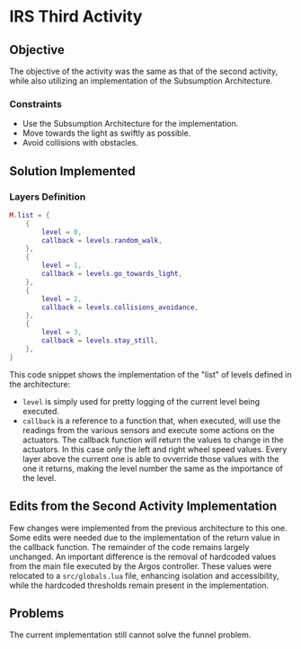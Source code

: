 # IRS Third Activity
## Objective
The objective of the activity was the same as that of the second activity, while also utilizing an implementation of the 
Subsumption Architecture.
### Constraints
- Use the Subsumption Architecture for the implementation.
- Move towards the light as swiftly as possible.
- Avoid collisions with obstacles.

## Solution Implemented
### Layers Definition
```lua
M.list = {
    {
        level = 0,
        callback = levels.random_walk,
    },
    {
        level = 1,
        callback = levels.go_towards_light,
    },
    {
        level = 2,
        callback = levels.collisions_avoidance,
    },
    {
        level = 3,
        callback = levels.stay_still,
    },
}
```

This code snippet shows the implementation of the "list" of levels defined in the architecture:
- `level` is simply used for pretty logging of the current level being executed.
- `callback` is a reference to a function that, when executed, will use the readings from the various sensors and 
execute some actions on the actuators. The callback function will return the values to change in the actuators. 
In this case only the left and right wheel speed values. Every layer above the current one is able to ovverride
those values with the one it returns, making the level number the same as the importance of the level.

## Edits from the Second Activity Implementation
Few changes were implemented from the previous architecture to this one. Some edits were needed due to the 
implementation of the return value in the callback function. The remainder of the code remains largely unchanged. 
An important difference is the removal of hardcoded values from the main file executed by the Argos controller. 
These values were relocated to a `src/globals.lua` file, enhancing isolation and accessibility, while the 
hardcoded thresholds remain present in the implementation.

## Problems
The current implementation still cannot solve the funnel problem.
